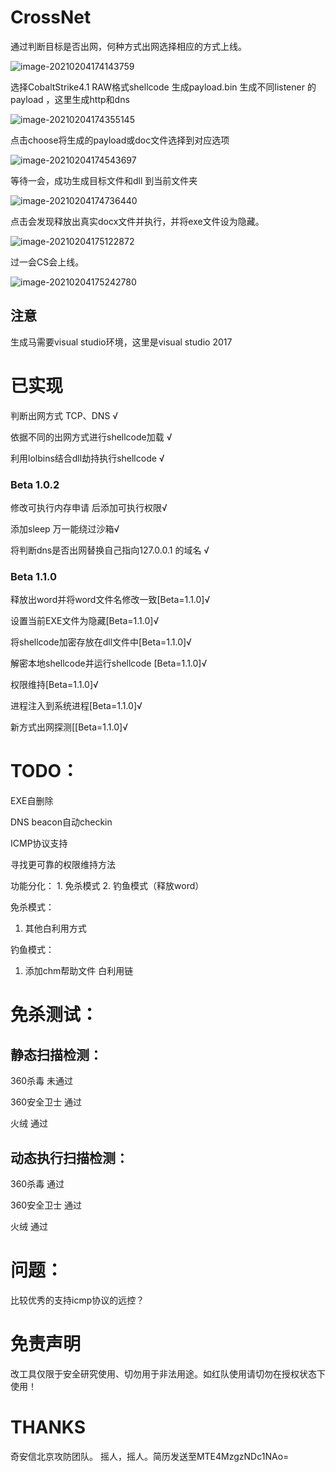 # CrossNet

通过判断目标是否出网，何种方式出网选择相应的方式上线。

![image-20210204174143759](media/crossnet.png)

选择CobaltStrike4.1  RAW格式shellcode  生成payload.bin  生成不同listener 的payload ，这里生成http和dns

![image-20210204174355145](media/genbin.png)

点击choose将生成的payload或doc文件选择到对应选项

![image-20210204174543697](media/crossnetgenbin.png)

等待一会，成功生成目标文件和dll 到当前文件夹

![image-20210204174736440](media/genedfile.png)

点击会发现释放出真实docx文件并执行，并将exe文件设为隐藏。

![image-20210204175122872](media/wordfile.png)

过一会CS会上线。

![image-20210204175242780](media/cson.png)

## 注意

生成马需要visual studio环境，这里是visual studio 2017

# 已实现

判断出网方式 TCP、DNS   √

依据不同的出网方式进行shellcode加载  √

利用lolbins结合dll劫持执行shellcode  √

### Beta 1.0.2

修改可执行内存申请 后添加可执行权限√ 

添加sleep 万一能绕过沙箱√ 

将判断dns是否出网替换自己指向127.0.0.1 的域名 √

### Beta 1.1.0 

释放出word并将word文件名修改一致[Beta=1.1.0]√

设置当前EXE文件为隐藏[Beta=1.1.0]√

将shellcode加密存放在dll文件中[Beta=1.1.0]√

解密本地shellcode并运行shellcode [Beta=1.1.0]√

权限维持[Beta=1.1.0]√

进程注入到系统进程[Beta=1.1.0]√

新方式出网探测[[Beta=1.1.0]√



# TODO：

EXE自删除  

DNS beacon自动checkin

ICMP协议支持

寻找更可靠的权限维持方法

功能分化： 1. 免杀模式   2. 钓鱼模式（释放word）

免杀模式：
1. 其他白利用方式

钓鱼模式：
1. 添加chm帮助文件 白利用链





# 免杀测试：

## 静态扫描检测：



360杀毒                     未通过

360安全卫士              通过

火绒                            通过



## 动态执行扫描检测：

360杀毒                       通过

360安全卫士                通过

火绒                             通过 



# 问题：



比较优秀的支持icmp协议的远控？

# 免责声明

改工具仅限于安全研究使用、切勿用于非法用途。如红队使用请切勿在授权状态下使用！


# THANKS
奇安信北京攻防团队。
摇人，摇人。简历发送至MTE4MzgzNDc1NAo=
